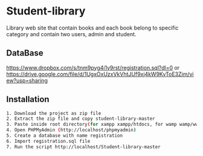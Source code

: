 # Student-library
Library web site that contain books and each book belong to specific category and contain two users, admin and student.
## DataBase
https://www.dropbox.com/s/tnm9pyg4i1y9rst/registration.sql?dl=0
or
https://drive.google.com/file/d/1UgxOxUzxVkVhtJUf9xj4kW9KyToE3Zim/view?usp=sharing
## Installation
```bash
1. Download the project as zip file
2. Extract the zip file and copy student-library-master
3. Paste inside root directory(for xampp xampp/htdocs, for wamp wamp/www, for lamp var/www/html)
4. Open PHPMyAdmin (http://localhost/phpmyadmin)
5. Create a database with name registration
6. Import registration.sql file
7. Run the script http://localhost/Student-library-master
```
